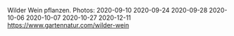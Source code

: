 Wilder Wein pflanzen. Photos: 2020-09-10 2020-09-24  2020-09-28 2020-10-06 2020-10-07 2020-10-27 2020-12-11  https://www.gartennatur.com/wilder-wein